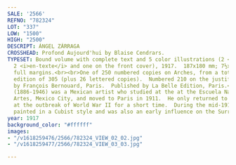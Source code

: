 ```yaml
---
SALE: '2566'
REFNO: "782324"
LOT: "337"
LOW: "1500"
HIGH: "2500"
DESCRIPT: ÁNGEL ZÁRRAGA
CROSSHEAD: Profond Aujourd'hui by Blaise Cendrars.
TYPESET: Bound volume with complete text and 5 color illustrations (2 <i>hors-texte</i>,
  2 <i>en-texte</i> and one on the front cover), 1917.  187x180 mm; 7½x7 inches (sheets),
  full margins.<br><br>One of 250 numbered copies on Arches, from a total numbered
  edition of 305 (plus 26 lettered copies).  Numbered 210 on the justification page.  Printed
  by François Bernouard, Paris.  Published by La Belle Edition, Paris.<br><br>Zárraga
  (1886-1946) was a Mexican artist who studied at the at the Escuela Nacional de Bellas
  Artes, Mexico City, and moved to Paris in 1911.  He only returned to Mexico once
  at the outbreak of World War II for a short time.  During the mid-1910s, Zárraga
  painted in a Cubist style and was also an early influence on the Surrealist movement.
year: 1917
background_color: "#ffffff"
images:
- "/v1618259476/2566/782324_VIEW_02_02.jpg"
- "/v1618259477/2566/782324_VIEW_03_03.jpg"

---
```

